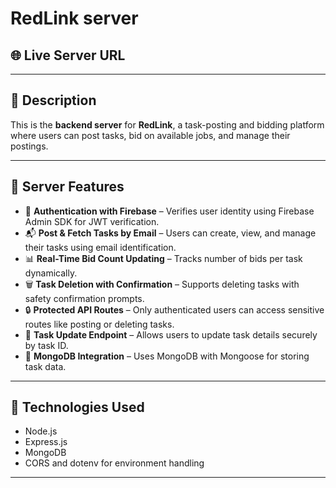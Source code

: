 # RedLink server

## 🌐 Live Server URL

---

## 📝 Description

This is the **backend server** for **RedLink**, a task-posting and bidding platform where users can post tasks, bid on available jobs, and manage their postings.

---

## 🔧 Server Features

-  🔐 **Authentication with Firebase** – Verifies user identity using Firebase Admin SDK for JWT verification.
- 📬 **Post & Fetch Tasks by Email** – Users can create, view, and manage their tasks using email identification.
- 📊 **Real-Time Bid Count Updating** – Tracks number of bids per task dynamically.
- 🗑️ **Task Deletion with Confirmation** – Supports deleting tasks with safety confirmation prompts.
- 🔒 **Protected API Routes** – Only authenticated users can access sensitive routes like posting or deleting tasks.
- 🔄 **Task Update Endpoint** – Allows users to update task details securely by task ID.
- 📁 **MongoDB Integration** – Uses MongoDB with Mongoose for storing task data.

---

## 🚀 Technologies Used

- Node.js
- Express.js
- MongoDB 
- CORS and dotenv for environment handling

---

